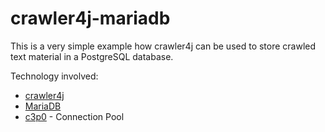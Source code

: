 # crawler4j-mariadb
This is a very simple example how crawler4j can be used to store crawled text material in a PostgreSQL database.

Technology involved:

* [crawler4j](https://github.com/yasserg/crawler4j)
* [MariaDB](https://mariadb.com/)
* [c3p0](http://www.mchange.com/projects/c3p0/) - Connection Pool
